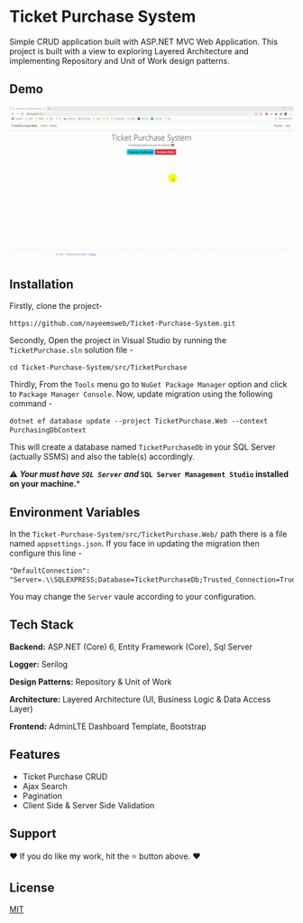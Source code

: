 
# Ticket Purchase System

Simple CRUD application built with ASP.NET MVC Web Application. This project is built with a view to exploring Layered
Architecture and implementing Repository and Unit of Work design patterns.

## Demo

![TicketPurchaseSystem](https://github.com/nayeemsweb/Ticket-Purchase-System/blob/main/docs/TicketPurchaseSystem.gif?raw=true)


## Installation

Firstly, clone the project-
```
https://github.com/nayeemsweb/Ticket-Purchase-System.git
```
Secondly, Open the project in Visual Studio by running the `TicketPurchase.sln` solution file - 
```
cd Ticket-Purchase-System/src/TicketPurchase
```
Thirdly, From the `Tools` menu go to `NuGet Package Manager` option and click to
`Package Manager Console`. Now, update migration using the following command - 
```
dotnet ef database update --project TicketPurchase.Web --context PurchasingDbContext
```
This will create a database named `TicketPurchaseDb` in your SQL Server (actually SSMS) and
also the table(s) accordingly.

⚠️ ***Your must have `SQL Server` and* `SQL Server Management Studio` 
installed on your machine.***


## Environment Variables

In the `Ticket-Purchase-System/src/TicketPurchase.Web/` path there is a file named 
`appsettings.json`. If you face in updating the migration then configure this line - 
```
"DefaultConnection": "Server=.\\SQLEXPRESS;Database=TicketPurchaseDb;Trusted_Connection=True;"
```
You may change the `Server` vaule according to your configuration.


## Tech Stack

**Backend:** ASP.NET (Core) 6, Entity Framework (Core), Sql Server

**Logger:** Serilog

**Design Patterns:** Repository & Unit of Work

**Architecture:** Layered Architecture (UI, Business Logic & Data Access Layer)

**Frontend:** AdminLTE Dashboard Template, Bootstrap




## Features

- Ticket Purchase CRUD
- Ajax Search
- Pagination
- Client Side & Server Side Validation


## Support

❤️ If you do like my work, hit the ⭐️ button above. ❤️


## License

[MIT](https://choosealicense.com/licenses/mit/)

